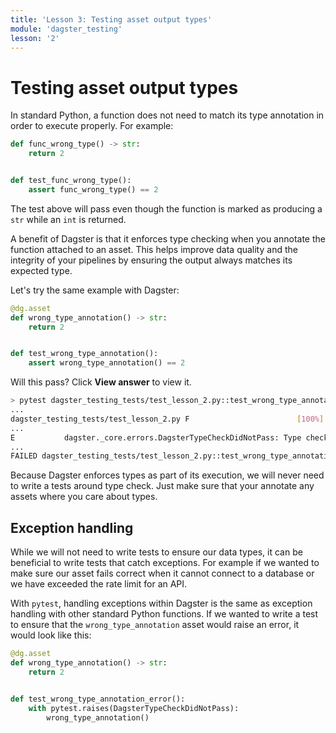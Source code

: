 ```yaml
---
title: 'Lesson 3: Testing asset output types'
module: 'dagster_testing'
lesson: '2'
---
```


# Testing asset output types

In standard Python, a function does not need to match its type annotation in order to execute properly. For example:

```python
def func_wrong_type() -> str:
    return 2


def test_func_wrong_type():
    assert func_wrong_type() == 2
```

The test above will pass even though the function is marked as producing a `str` while an `int` is returned.

A benefit of Dagster is that it enforces type checking when you annotate the function attached to an asset. This helps improve data quality and the integrity of your pipelines by ensuring the output always matches its expected type.


Let's try the same example with Dagster:

```python
@dg.asset
def wrong_type_annotation() -> str:
    return 2


def test_wrong_type_annotation():
    assert wrong_type_annotation() == 2
```

Will this pass? Click **View answer** to view it.

```bash {% obfuscated="true" %}
> pytest dagster_testing_tests/test_lesson_2.py::test_wrong_type_annotation
...
dagster_testing_tests/test_lesson_2.py F                        [100%]
...
E           dagster._core.errors.DagsterTypeCheckDidNotPass: Type check failed for op "wrong_type_annotation" output "result" - expected type "String". Description: Value "2" of python type "int" must be a string.
...
FAILED dagster_testing_tests/test_lesson_2.py::test_wrong_type_annotation - dagster._core.errors.DagsterTypeCheckDidNotPass: Type check failed...
```

Because Dagster enforces types as part of its execution, we will never need to write a tests around type check. Just make sure that your annotate any assets where you care about types.

## Exception handling

While we will not need to write tests to ensure our data types, it can be beneficial to write tests that catch exceptions. For example if we wanted to make sure our asset fails correct when it cannot connect to a database or we have exceeded the rate limit for an API.

With `pytest`, handling exceptions within Dagster is the same as exception handling with other standard Python functions. If we wanted to write a test to ensure that the `wrong_type_annotation` asset would raise an error, it would look like this:

```python
@dg.asset
def wrong_type_annotation() -> str:
    return 2


def test_wrong_type_annotation_error():
    with pytest.raises(DagsterTypeCheckDidNotPass):
        wrong_type_annotation()
```